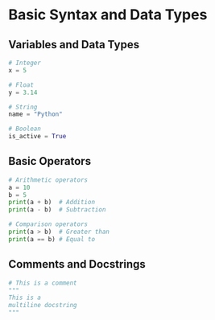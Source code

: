 # Basic Syntax and Data Types

## Variables and Data Types

```python
# Integer
x = 5

# Float
y = 3.14

# String
name = "Python"

# Boolean
is_active = True
```

## Basic Operators

```python
# Arithmetic operators
a = 10
b = 5
print(a + b)  # Addition
print(a - b)  # Subtraction

# Comparison operators
print(a > b)  # Greater than
print(a == b) # Equal to
```

## Comments and Docstrings

```python
# This is a comment
"""
This is a
multiline docstring
"""
```

